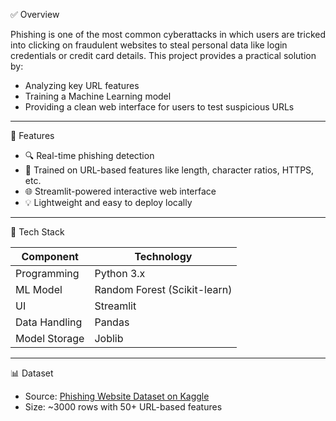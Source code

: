 ✅ Overview

Phishing is one of the most common cyberattacks in which users are tricked into clicking on fraudulent websites to steal personal data like login credentials or credit card details. This project provides a practical solution by:
- Analyzing key URL features
- Training a Machine Learning model
- Providing a clean web interface for users to test suspicious URLs
---
🚀 Features

- 🔍 Real-time phishing detection
- 🧠 Trained on URL-based features like length, character ratios, HTTPS, etc.
- 🌐 Streamlit-powered interactive web interface
- 💡 Lightweight and easy to deploy locally

---
🧰 Tech Stack

| Component       | Technology               |
|----------------|---------------------------|
| Programming     | Python 3.x                |
| ML Model        | Random Forest (Scikit-learn) |
| UI              | Streamlit                 |
| Data Handling   | Pandas                    |
| Model Storage   | Joblib                    |

---
📊 Dataset

- Source: [Phishing Website Dataset on Kaggle](https://www.kaggle.com/datasets)
- Size: ~3000 rows with 50+ URL-based features

